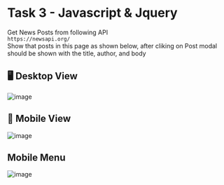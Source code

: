 # Task 3 - Javascript & Jquery

Get News Posts from following API<br>
`https://newsapi.org/`<br>
Show that posts in this page as shown below, after cliking on Post modal should be shown with the title, author, and body

## 🖥️ Desktop View
![image](https://github.com/sampath99999/CodeSchool-2.0-Batch-2/assets/112122835/c10cea67-2119-45ad-9bd7-54aa2435d0c9)

## 📱 Mobile View
![image](https://github.com/sampath99999/CodeSchool-2.0-Batch-2/assets/112122835/48b68bc3-3ee7-466c-aea7-02925c496c91)

## Mobile Menu
![image](https://github.com/sampath99999/CodeSchool-2.0-Batch-2/assets/112122835/34c0ffe1-91d1-40d2-8f35-8d7235aa58b9)
